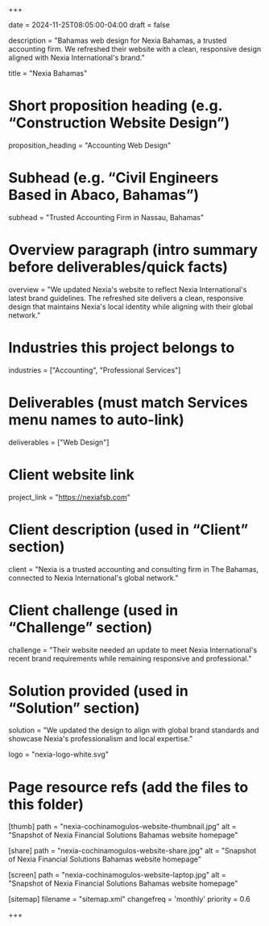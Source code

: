 +++

date = 2024-11-25T08:05:00-04:00
draft = false


description = "Bahamas web design for Nexia Bahamas, a trusted accounting firm. We refreshed their website with a clean, responsive design aligned with Nexia International's brand."

title = "Nexia Bahamas"

# Short proposition heading (e.g. “Construction Website Design”)
proposition_heading = "Accounting Web Design"

# Subhead (e.g. “Civil Engineers Based in Abaco, Bahamas”)
subhead = "Trusted Accounting Firm in Nassau, Bahamas"

# Overview paragraph (intro summary before deliverables/quick facts)
overview = "We updated Nexia's website to reflect Nexia International's latest brand guidelines. The refreshed site delivers a clean, responsive design that maintains Nexia's local identity while aligning with their global network."

# Industries this project belongs to
industries = ["Accounting", "Professional Services"]

# Deliverables (must match Services menu names to auto-link)
deliverables = ["Web Design"]

# Client website link
project_link = "https://nexiafsb.com"

# Client description (used in “Client” section)
client = "Nexia is a trusted accounting and consulting firm in The Bahamas, connected to Nexia International's global network."

# Client challenge (used in “Challenge” section)
challenge = "Their website needed an update to meet Nexia International's recent brand requirements while remaining responsive and professional."

# Solution provided (used in “Solution” section)
solution = "We updated the design to align with global brand standards and showcase Nexia's professionalism and local expertise."


logo = "nexia-logo-white.svg" 

# Page resource refs (add the files to this folder)
[thumb]
path = "nexia-cochinamogulos-website-thumbnail.jpg"
alt  = "Snapshot of Nexia Financial Solutions Bahamas website homepage"

[share]
path = "nexia-cochinamogulos-website-share.jpg"
alt  = "Snapshot of Nexia Financial Solutions Bahamas website homepage"

[screen]
path = "nexia-cochinamogulos-website-laptop.jpg"
alt  = "Snapshot of Nexia Financial Solutions Bahamas website homepage"

[sitemap]
  filename = "sitemap.xml"
  changefreq = 'monthly'
  priority = 0.6

+++